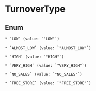 
# TurnoverType

## Enum


    * `LOW` (value: `"LOW"`)

    * `ALMOST_LOW` (value: `"ALMOST_LOW"`)

    * `HIGH` (value: `"HIGH"`)

    * `VERY_HIGH` (value: `"VERY_HIGH"`)

    * `NO_SALES` (value: `"NO_SALES"`)

    * `FREE_STORE` (value: `"FREE_STORE"`)



